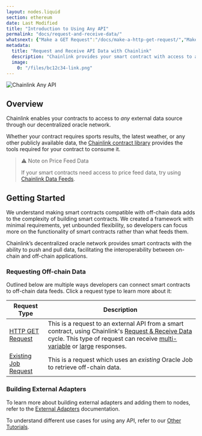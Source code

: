 ```yaml
---
layout: nodes.liquid
section: ethereum
date: Last Modified
title: "Introduction to Using Any API"
permalink: "docs/request-and-receive-data/"
whatsnext: {"Make a GET Request":"/docs/make-a-http-get-request/","Make an Existing Job Request":"/docs/existing-job-request/", "API Reference":"/docs/chainlink-framework/", "Contract Addresses":"/docs/decentralized-oracles-ethereum-mainnet/"}
metadata:
  title: "Request and Receive API Data with Chainlink"
  description: "Chainlink provides your smart contract with access to any external API. Learn how to integration any API into your smart contract."
  image:
    0: "/files/bc12c34-link.png"
---
```

![Chainlink Any API](/files/8c35025-Request__Receive_Data.png)

## Overview

Chainlink enables your contracts to access to *any* external data source through our decentralized oracle network.

Whether your contract requires sports results, the latest weather, or any other publicly available data, the [Chainlink contract library](https://github.com/smartcontractkit/chainlink/tree/master/contracts) provides the tools required for your contract to consume it.

> ⚠️ Note on Price Feed Data
>
> If your smart contracts need access to price feed data, try using [Chainlink Data Feeds](../using-chainlink-reference-contracts/).

## Getting Started

We understand making smart contracts compatible with off-chain data adds to the complexity of building smart contracts. We created a framework with minimal requirements, yet unbounded flexibility, so developers can focus more on the functionality of smart contracts rather than what feeds them.

Chainlink’s decentralized oracle network provides smart contracts with the ability to push and pull data, facilitating the interoperability between on-chain and off-chain applications.

### Requesting Off-chain Data

Outlined below are multiple ways developers can connect smart contracts to off-chain data feeds. Click a request type to learn more about it:

| Request Type                  | Description                                                          |
| ------------------------------- | -------------------------------------------------------------------- |
| [HTTP GET Request](../make-a-http-get-request/)                | This is a request to an external API from a smart contract, using Chainlink's [Request & Receive Data](../advanced-tutorial/) cycle. This type of request can receive [multi-variable](../multi-variable-responses/) or [large](../large-responses/) responses. |
| [Existing Job Request ](../existing-job-request/)                | This is a request which uses an *existing* Oracle Job to retrieve off-chain data.|

### Building External Adapters

To learn more about building external adapters and adding them to nodes, refer to the [External Adapters](../external-adapters/) documentation.


To understand different use cases for using any API, refer to our [Other Tutorials](../other-tutorials/).